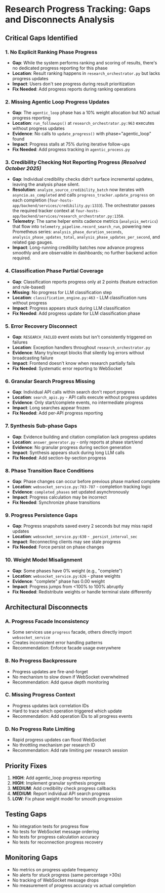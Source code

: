 # Research Progress Tracking: Gaps and Disconnects Analysis

## Critical Gaps Identified

### 1. **No Explicit Ranking Phase Progress**
- **Gap**: While the system performs ranking and scoring of results, there's no dedicated progress reporting for this phase
- **Location**: Result ranking happens in `research_orchestrator.py` but lacks progress updates
- **Impact**: Users don't see progress during result prioritization
- **Fix Needed**: Add progress reports during ranking operations

### 2. **Missing Agentic Loop Progress Updates**
- **Gap**: The `agentic_loop` phase has a 10% weight allocation but NO actual progress reporting
- **Location**: `run_followups()` at `research_orchestrator.py:963` executes without progress updates
- **Evidence**: No calls to `update_progress()` with phase="agentic_loop" found
- **Impact**: Progress stalls at 75% during iterative follow-ups
- **Fix Needed**: Add progress tracking in `agentic_process.py`

### 3. **Credibility Checking Not Reporting Progress** *(Resolved October 2025)*
- **Gap**: Individual credibility checks didn't surface incremental updates, leaving the analysis phase silent.
- **Resolution**: `analyze_source_credibility_batch` now iterates with `asyncio.as_completed` and calls `progress_tracker.update_progress` on each completion (`four-hosts-app/backend/services/credibility.py:1333`). The orchestrator passes the required tracker context at `four-hosts-app/backend/services/research_orchestrator.py:1358`.
- **Telemetry**: The same helper emits cadence metrics (`analysis_metrics`) that flow into `telemetry_pipeline.record_search_run`, powering new Prometheus series: `analysis_phase_duration_seconds`, `analysis_phase_updates_total`, `analysis_phase_updates_per_second`, and related gap gauges.
- **Impact**: Long-running credibility batches now advance progress smoothly and are observable in dashboards; no further backend action required.

### 4. **Classification Phase Partial Coverage**
- **Gap**: Classification reports progress only at 2 points (feature extraction and rule-based)
- **Missing**: No progress for LLM classification step
- **Location**: `classification_engine.py:463` - LLM classification runs without progress
- **Impact**: Progress appears stuck during LLM classification
- **Fix Needed**: Add progress update for LLM classification phase

### 5. **Error Recovery Disconnect**
- **Gap**: `RESEARCH_FAILED` event exists but isn't consistently triggered on failures
- **Location**: Exception handlers throughout `research_orchestrator.py`
- **Evidence**: Many try/except blocks that silently log errors without broadcasting failure
- **Impact**: Frontend doesn't know when research partially fails
- **Fix Needed**: Systematic error reporting to WebSocket

### 6. **Granular Search Progress Missing**
- **Gap**: Individual API calls within search don't report progress
- **Location**: `search_apis.py` - API calls execute without progress updates
- **Evidence**: Only start/complete events, no intermediate progress
- **Impact**: Long searches appear frozen
- **Fix Needed**: Add per-API progress reporting

### 7. **Synthesis Sub-phase Gaps**
- **Gap**: Evidence building and citation compilation lack progress updates
- **Location**: `answer_generator.py` - only reports at phase start/end
- **Evidence**: No granular progress during section generation
- **Impact**: Synthesis appears stuck during long LLM calls
- **Fix Needed**: Add section-by-section progress

### 8. **Phase Transition Race Conditions**
- **Gap**: Phase changes can occur before previous phase marked complete
- **Location**: `websocket_service.py:783-787` - completion tracking logic
- **Evidence**: `completed_phases` set updated asynchronously
- **Impact**: Progress calculation may be incorrect
- **Fix Needed**: Synchronize phase transitions

### 9. **Progress Persistence Gaps**
- **Gap**: Progress snapshots saved every 2 seconds but may miss rapid updates
- **Location**: `websocket_service.py:630` - `_persist_interval_sec`
- **Impact**: Reconnecting clients may see stale progress
- **Fix Needed**: Force persist on phase changes

### 10. **Weight Model Misalignment**
- **Gap**: Some phases have 0% weight (e.g., "complete")
- **Location**: `websocket_service.py:626` - phase weights
- **Evidence**: "complete" phase has 0.00 weight
- **Impact**: Progress jumps from <100% to 100% abruptly
- **Fix Needed**: Redistribute weights or handle terminal state differently

## Architectural Disconnects

### A. **Progress Facade Inconsistency**
- Some services use `progress` facade, others directly import `websocket_service`
- Creates inconsistent error handling patterns
- Recommendation: Enforce facade usage everywhere

### B. **No Progress Backpressure**
- Progress updates are fire-and-forget
- No mechanism to slow down if WebSocket overwhelmed
- Recommendation: Add queue depth monitoring

### C. **Missing Progress Context**
- Progress updates lack correlation IDs
- Hard to trace which operation triggered which update
- Recommendation: Add operation IDs to all progress events

### D. **No Progress Rate Limiting**
- Rapid progress updates can flood WebSocket
- No throttling mechanism per research ID
- Recommendation: Add rate limiting per research session

## Priority Fixes

1. **HIGH**: Add agentic_loop progress reporting
2. **HIGH**: Implement granular synthesis progress
3. **MEDIUM**: Add credibility check progress callbacks
4. **MEDIUM**: Report individual API search progress
5. **LOW**: Fix phase weight model for smooth progression

## Testing Gaps

- No integration tests for progress flow
- No tests for WebSocket message ordering
- No tests for progress calculation accuracy
- No tests for reconnection progress recovery

## Monitoring Gaps

- No metrics on progress update frequency
- No alerts for stuck progress (same percentage >30s)
- No tracking of WebSocket message drops
- No measurement of progress accuracy vs actual completion
